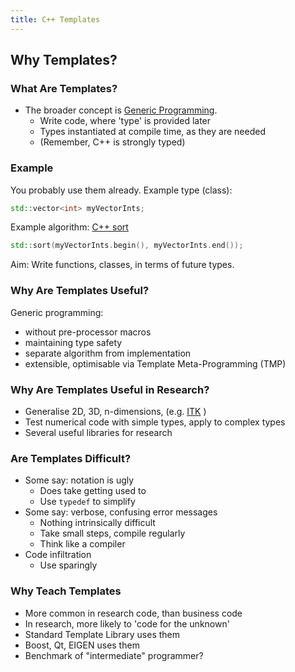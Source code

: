 ```yaml
---
title: C++ Templates
---
```


## Why Templates?

### What Are Templates?

* The broader concept is [Generic Programming](http://en.wikipedia.org/wiki/Generic_programming).
    * Write code, where 'type' is provided later
    * Types instantiated at compile time, as they are needed
    * (Remember, C++ is strongly typed)
    
    
### Example
    
You probably use them already. Example type (class):

```c++
std::vector<int> myVectorInts;
```

Example algorithm: [C++ sort](http://www.cplusplus.com/reference/algorithm/sort/)

```c++
std::sort(myVectorInts.begin(), myVectorInts.end());
```

Aim: Write functions, classes, in terms of future types.


### Why Are Templates Useful?

Generic programming:

* without pre-processor macros
* maintaining type safety
* separate algorithm from implementation
* extensible, optimisable via Template Meta-Programming (TMP)


### Why Are Templates Useful in Research?

* Generalise 2D, 3D, n-dimensions, (e.g. [ITK](http://www.itk.org) )
* Test numerical code with simple types, apply to complex types
* Several useful libraries for research


### Are Templates Difficult?

* Some say: notation is ugly
    * Does take getting used to
    * Use ```typedef``` to simplify
* Some say: verbose, confusing error messages
    * Nothing intrinsically difficult
    * Take small steps, compile regularly
    * Think like a compiler
* Code infiltration
    * Use sparingly
    
    
### Why Teach Templates

* More common in research code, than business code
* In research, more likely to 'code for the unknown'
* Standard Template Library uses them
* Boost, Qt, EIGEN uses them
* Benchmark of "intermediate" programmer?
